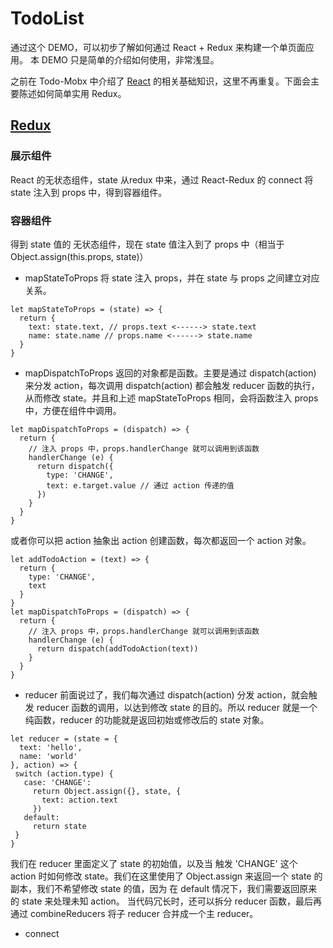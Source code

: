 # TodoList
通过这个 DEMO，可以初步了解如何通过 React + Redux 来构建一个单页面应用。
本 DEMO 只是简单的介绍如何使用，非常浅显。

之前在 Todo-Mobx 中介绍了 [React](https://github.com/Hunter-Gu/TodoList/tree/master/demos/todo-mobx#react) 的相关基础知识，这里不再重复。下面会主要陈述如何简单实用 Redux。

## [Redux](#redux)
### 展示组件
React 的无状态组件，state 从redux 中来，通过 React-Redux 的 connect 将 state 注入到 props 中，得到容器组件。

### 容器组件
得到 state 值的 无状态组件，现在 state 值注入到了 props 中（相当于 Object.assign(this.props, state)）
 - mapStateToProps
 将 state 注入 props，并在 state 与 props 之间建立对应关系。
 ```
 let mapStateToProps = (state) => {
   return {
     text: state.text, // props.text <------> state.text
     name: state.name // props.name <------> state.name
   }
 }
 ```
 - mapDispatchToProps
 返回的对象都是函数。主要是通过 dispatch(action) 来分发 action，每次调用 dispatch(action) 都会触发 reducer 函数的执行，从而修改 state。并且和上述 mapStateToProps 相同，会将函数注入 props 中，方便在组件中调用。
 ```
 let mapDispatchToProps = (dispatch) => {
   return {
     // 注入 props 中，props.handlerChange 就可以调用到该函数
     handlerChange (e) {
       return dispatch({
         type: 'CHANGE',
         text: e.target.value // 通过 action 传递的值
       })
     }
   }
 }
 ```
 或者你可以把 action 抽象出 action 创建函数，每次都返回一个 action 对象。
 ```
 let addTodoAction = (text) => {
   return {
     type: 'CHANGE',
     text
   }
 }
 let mapDispatchToProps = (dispatch) => {
   return {
     // 注入 props 中，props.handlerChange 就可以调用到该函数
     handlerChange (e) {
       return dispatch(addTodoAction(text))
     }
   }
 }
 ```
 - reducer
 前面说过了，我们每次通过 dispatch(action) 分发 action，就会触发 reducer 函数的调用，以达到修改 state 的目的。所以 reducer 就是一个纯函数，reducer 的功能就是返回初始或修改后的 state 对象。
 ```
 let reducer = (state = {
   text: 'hello',
   name: 'world'
 }, action) => {
  switch (action.type) {
    case: 'CHANGE':
      return Object.assign({}, state, {
        text: action.text
      })
    default:
      return state
  }
 }
 ```
 我们在 reducer 里面定义了 state 的初始值，以及当 触发 'CHANGE' 这个 action 时如何修改 state。我们在这里使用了 Object.assign 来返回一个 state 的副本，我们不希望修改 state 的值，因为 在 default 情况下，我们需要返回原来的 state 来处理未知 action。
 当代码冗长时，还可以拆分 reducer 函数，最后再通过 combineReducers 将子 reducer 合并成一个主 reducer。
 - connect


